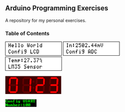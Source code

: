 ## Arduino Programming Exercises
A repository for my personal exercises.

### Table of Contents
![](Display_LCD/Simulate/Album.png)
![](ADC/Simulate/Album.png)
![](Sensor_Thermometer_LM35/Simulate/Album.png)

![](TM1637_4Digit7Segment/Simulate/Album.png)

![](UART/Simulate/Album.png)
